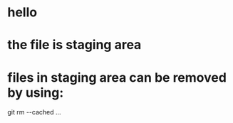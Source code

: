 # hello

# the file is staging area
# files in staging area can be removed by using:

git rm --cached <file>...
